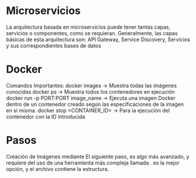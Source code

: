 # Microservicios
La arquitectura basada en microservicios puede tener tantas capas, servicios o componentes, como se requieran. Generalmente, las capas básicas de esta arquitectura son: API Gateway, Service Discovery, Servicios y sus correspondientes bases de datos

# Docker 
Comandos Importantes:
docker images → Muestra todas las imágenes conocidas
docker ps → Muestra todos los contenedores en ejecución
docker run -p PORT:PORT image_name → Ejecuta una imagen Docker dentro de un contenedor creado según las especificaciones de la imagen en sí misma.
docker stop <CONTAINER_ID> → Para la ejecución del contenedor con la ID introducida

# Pasos
Creación de Imágenes mediante <Dockerfile>
El siguiente paso, es algo más avanzado, y requiere del uso de una herramienta más compleja llamada <Docker-compose>. es la mejor opción, y el archivo <Docker-compose> contiene la estructura.
